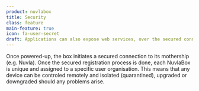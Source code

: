 ```yaml
---
product: nuvlabox
title: Security
class: feature
main-feature: true
icon: fa-user-secret
draft: Applications can also expose web services, over the secured connection, ensuring that the data is encrypted end-to-end.
---
```


Once powered-up, the box initiates a secured connection to its mothership (e.g. Nuvla). Once the secured registration process is done, each NuvlaBox is unique and assigned to a specific user organisation. This means that any device can be controled remotely and isolated (quarantined), upgraded or downgraded should any problems arise.  
